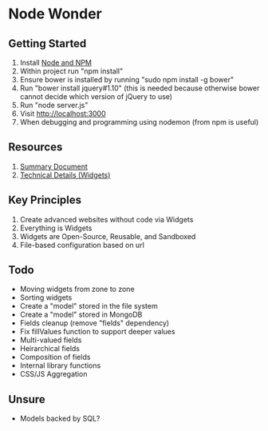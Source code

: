 Node Wonder
===
## Getting Started
1. Install [Node and NPM](http://nodejs.org/download/)
2. Within project run "npm install"
3. Ensure bower is installed by running "sudo npm install -g bower"
4. Run "bower install jquery#1.10" (this is needed because otherwise bower cannot decide which version of jQuery to use)
5. Run "node server.js"
6. Visit [http://localhost:3000](http://localhost:3000)
7. When debugging and programming using nodemon (from npm is useful)

## Resources
1. [Summary Document](https://docs.google.com/document/d/1P1b4pfQa47nQUJXY59b_krdVow_mTHNrgHb6wNWI1Tg)
2. [Technical Details (Widgets)](https://docs.google.com/document/d/1LL-SGv9wvnWPT5aZLaNGSyzU45xC27R1-6Fz67FupAo)

## Key Principles
1. Create advanced websites without code via Widgets
2. Everything is Widgets
3. Widgets are Open-Source, Reusable, and Sandboxed
4. File-based configuration based on url

## Todo
* Moving widgets from zone to zone
* Sorting widgets
* Create a "model" stored in the file system
* Create a "model" stored in MongoDB
* Fields cleanup (remove "fields" dependency)
* Fix fillValues function to support deeper values
* Multi-valued fields
* Heirarchical fields
* Composition of fields
* Internal library functions
* CSS/JS Aggregation

## Unsure
* Models backed by SQL?
